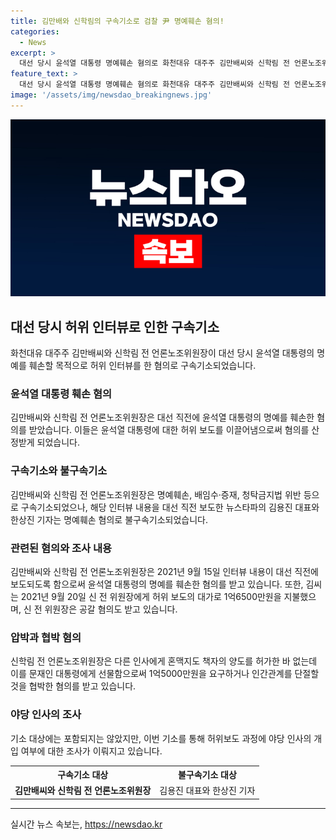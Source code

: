 ```yaml
---
title: 김만배와 신학림의 구속기소로 검찰 尹 명예훼손 혐의!
categories:
  - News
excerpt: >
  대선 당시 윤석열 대통령 명예훼손 혐의로 화천대유 대주주 김만배씨와 신학림 전 언론노조위원장이 구속기소됐다. 뉴스타파의 김용진 대표와 한상진 기자는 불구속기소됐으며, 김씨와 신 전 위원장은 윤 대통령 명예를 훼손한 혐의로 기소됐다. 김씨는 2021년 9월에 대선 직전 보도될 인터뷰에서 윤 대통령을 향한 명예훼손 발언을 했으며, 이에 대한 대가로 1억6500만원을 받았다는 것이 검찰의 판단이다. 또한 신 전 위원장은 공갈 혐의와 협박 혐의도 받고 있다.
feature_text: >
  대선 당시 윤석열 대통령 명예훼손 혐의로 화천대유 대주주 김만배씨와 신학림 전 언론노조위원장이 구속기소됐다. 뉴스타파의 김용진 대표와 한상진 기자는 불구속기소됐으며, 김씨와 신 전 위원장은 윤 대통령 명예를 훼손한 혐의로 기소됐다. 김씨는 2021년 9월에 대선 직전 보도될 인터뷰에서 윤 대통령을 향한 명예훼손 발언을 했으며, 이에 대한 대가로 1억6500만원을 받았다는 것이 검찰의 판단이다. 또한 신 전 위원장은 공갈 혐의와 협박 혐의도 받고 있다.
image: '/assets/img/newsdao_breakingnews.jpg'
---
```


<p><img src="/assets/img/newsdao_breakingnews.jpg" alt="firstkoreanews 속보" /></p>

<h2 data-ke-size="size26">대선 당시 허위 인터뷰로 인한 구속기소</h2>

<p data-ke-size="size16">화천대유 대주주 김만배씨와 신학림 전 언론노조위원장이 대선 당시 윤석열 대통령의 명예를 훼손할 목적으로 허위 인터뷰를 한 혐의로 구속기소되었습니다.</p>

<h3>윤석열 대통령 훼손 혐의</h3>

<p data-ke-size="size16">김만배씨와 신학림 전 언론노조위원장은 대선 직전에 윤석열 대통령의 명예를 훼손한 혐의를 받았습니다. 이들은 윤석열 대통령에 대한 허위 보도를 이끌어냄으로써 혐의를 산정받게 되었습니다.</p>

<h3>구속기소와 불구속기소</h3>

<p data-ke-size="size16">김만배씨와 신학림 전 언론노조위원장은 명예훼손, 배임수·증재, 청탁금지법 위반 등으로 구속기소되었으나, 해당 인터뷰 내용을 대선 직전 보도한 뉴스타파의 김용진 대표와 한상진 기자는 명예훼손 혐의로 불구속기소되었습니다.</p>

<h3>관련된 혐의와 조사 내용</h3>

<p data-ke-size="size16">김만배씨와 신학림 전 언론노조위원장은 2021년 9월 15일 인터뷰 내용이 대선 직전에 보도되도록 함으로써 윤석열 대통령의 명예를 훼손한 혐의를 받고 있습니다. 또한, 김씨는 2021년 9월 20일 신 전 위원장에게 허위 보도의 대가로 1억6500만원을 지불했으며, 신 전 위원장은 공갈 혐의도 받고 있습니다.</p>

<h3>압박과 협박 혐의</h3>

<p data-ke-size="size16">신학림 전 언론노조위원장은 다른 인사에게 혼맥지도 책자의 양도를 허가한 바 없는데 이를 문재인 대통령에게 선물함으로써 1억5000만원을 요구하거나 인간관계를 단절할 것을 협박한 혐의를 받고 있습니다.</p>

<h3>야당 인사의 조사</h3>

<p data-ke-size="size16">기소 대상에는 포함되지는 않았지만, 이번 기소를 통해 허위보도 과정에 야당 인사의 개입 여부에 대한 조사가 이뤄지고 있습니다.</p>

<table>
    <tr>
        <th>구속기소 대상</th>
        <th>불구속기소 대상</th>
    </tr>
    <tr>
        <td style="text-align: center; height: 17px;"><b>김만배씨와 신학림 전 언론노조위원장</b></td>
        <td style="text-align: center; height: 17px;">김용진 대표와 한상진 기자</td>
    </tr>
</table>

<p><hr></p>
실시간 뉴스 속보는, <a href="https://newsdao.kr" rel="dofollow">https://newsdao.kr</a>



